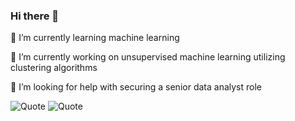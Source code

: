 ### Hi there 👋


🌱 I’m currently learning machine learning

🔭 I’m currently working on unsupervised machine learning utilizing clustering algorithms

🤔 I’m looking for help with securing a senior data analyst role


![Quote](https://github-readme-quotes.herokuapp.com/quote?theme=dark&animation=grow_out_in)
![Quote](https://github-readme-quotes.herokuapp.com/quote?quoteCategory=motivational)
